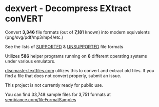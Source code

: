 # dexvert - **D**ecompress **EX**tract con**VERT**
Convert **3,346** file formats (out of **7,181** known) into modern equivalents (png/svg/pdf/mp3/mp4/etc.)

See the lists of [SUPPORTED](SUPPORTED.md) & [UNSUPPORTED](UNSUPPORTED.md) file formats

Utilizes **586** helper programs running on **6** different operating systems under various emulators.

[discmaster.textfiles.com](http://discmaster.textfiles.com/) utilizes this to convert and extract old files. If you find a file that does not convert properly, submit an issue.

This project is not currently ready for public use.

You can find 33,748 sample files for 3,751 formats at [sembiance.com/fileFormatSamples](https://sembiance.com/fileFormatSamples/)
